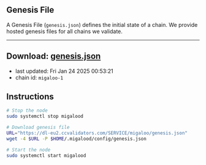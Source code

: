 ## Genesis File
A Genesis File (`genesis.json`) defines the initial state of a chain. We provide hosted genesis files for all chains we validate.

---
**Download: [genesis.json](https://dl-eu2.ccvalidators.com/SERVICE/migaloo/genesis.json)**
---

- last updated: Fri Jan 24 2025 00:53:21
- chain id: `migaloo-1`

## Instructions
```sh
# Stop the node
sudo systemctl stop migalood

# Download genesis file
URL="https://dl-eu2.ccvalidators.com/SERVICE/migaloo/genesis.json"
wget -4 $URL -P $HOME/.migalood/config/genesis.json

# Start the node
sudo systemctl start migalood
```
